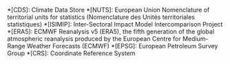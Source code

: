 *[CDS]: Climate Data Store
*[NUTS]: European Union Nomenclature of territorial units for statistics (Nomenclature des Unités territoriales statistiques)
*[ISIMIP]: Inter-Sectoral Impact Model Intercomparison Project
*[ERA5]: ECMWF Reanalysis v5 (ERA5), the fifth generation of the global atmospheric reanalysis produced by the European Centre for Medium-Range Weather Forecasts (ECMWF)
*[EPSG]: European Petroleum Survey Group
*[CRS]: Coordinate Reference System 
